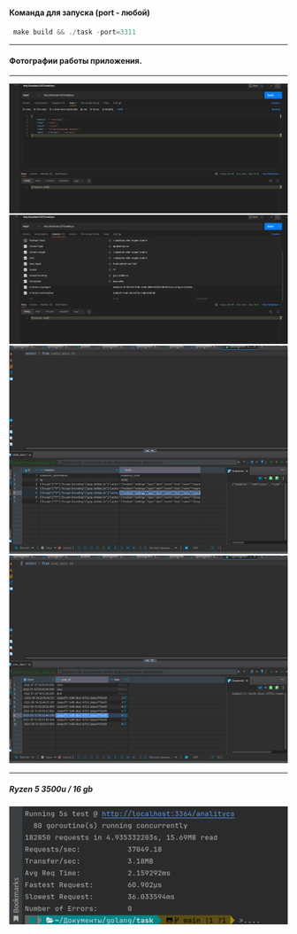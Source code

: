 




#### Команда для запуска (port - любой)
``` js
 make build && ./task -port=3311  
```
_____
#### Фотографии работы приложения.
______
![sc](./images/img.png)
![sc](./images/img_1.png)
![sc](./images/img_2.png)
![sc](./images/img_3.png)
____
##### Ryzen 5 3500u / 16 gb
![sc](./images/imgs_4.png)